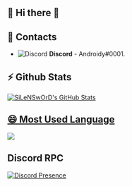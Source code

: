 ## 🌌 Hi there 👋

## 📖 Contacts
- ![Discord](https://i.imgur.com/002xgns.png) __Discord__ - Androidy#0001.

## ⚡ Github Stats
<a href="https://github.com/anuraghazra/github-readme-stats">
  <img align="center" src="https://github-readme-stats.anuraghazra1.vercel.app/api?username=SiLeNSwOrD&show_icons=true&include_all_commits=true&theme=radical" alt="SiLeNSwOrD's  GitHub Stats" />

## 😄 Most Used Language
<a href="https://github.com/anuraghazra/github-readme-stats">
  <!-- Change the `github-readme-stats.anuraghazra1.vercel.app` to `github-readme-stats.vercel.app`  -->
  <img align="center" src="https://github-readme-stats.anuraghazra1.vercel.app/api/top-langs/?username=SiLeNSwOrD&layout=compact&theme=radical" />
</a>

 
## Discord RPC
[![Discord Presence](https://lanyard.cnrad.dev/api/225642196806664194)](https://discord.com/users/225642196806664194)
